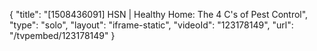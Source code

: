 {
    "title": "[1508436091] HSN | Healthy Home: The 4 C's of Pest Control",
    "type": "solo",
    "layout": "iframe-static",
    "videoId": "123178149",
    "url": "\/tvpembed\/123178149"
}